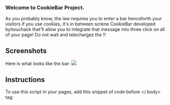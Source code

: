 ### Welcome to CookieBar Project.

As you probably know, the law requires you to enter a bar henceforth your visitors if you use cookies, it's in between screne CookieBar developed byitouchack that'll allow you to integrate that message into three click on all of your page! Do not wait and telechargez the !!

## Screenshots

Here is what looks like the bar:
![](http://puu.sh/bcXxA/a9249bfb76.png)

## Instructions

To use this script in your pages, add this snippet of code before </ body> tag:
